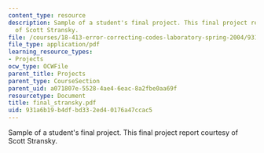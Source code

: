 ```yaml
---
content_type: resource
description: Sample of a student's final project. This final project report courtesy
  of Scott Stransky.
file: /courses/18-413-error-correcting-codes-laboratory-spring-2004/931a6b19b4dfbd332ed40176a47ccac5_final_stransky.pdf
file_type: application/pdf
learning_resource_types:
- Projects
ocw_type: OCWFile
parent_title: Projects
parent_type: CourseSection
parent_uid: a071807e-5528-4ae4-6eac-8a2fbe0aa69f
resourcetype: Document
title: final_stransky.pdf
uid: 931a6b19-b4df-bd33-2ed4-0176a47ccac5
---
```

Sample of a student's final project. This final project report courtesy of Scott Stransky.

